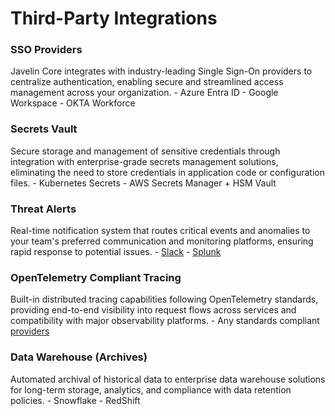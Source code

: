 # Third-Party Integrations

### SSO Providers
Javelin Core integrates with industry-leading Single Sign-On providers to centralize authentication, enabling secure and streamlined access management across your organization.
    - Azure Entra ID
    - Google Workspace
    - OKTA Workforce

### Secrets Vault
Secure storage and management of sensitive credentials through integration with enterprise-grade secrets management solutions, eliminating the need to store credentials in application code or configuration files.
    - Kubernetes Secrets
    - AWS Secrets Manager + HSM Vault

### Threat Alerts
Real-time notification system that routes critical events and anomalies to your team's preferred communication and monitoring platforms, ensuring rapid response to potential issues.
    - [Slack](../javelin-admin/alerts/overview#slack-alert-integration)
    - [Splunk](../javelin-admin/alerts/overview#splunk-alert-integration)

### OpenTelemetry Compliant Tracing
Built-in distributed tracing capabilities following OpenTelemetry standards, providing end-to-end visibility into request flows across services and compatibility with major observability platforms.
    - Any standards compliant [providers](https://opentelemetry.io/ecosystem/)

### Data Warehouse (Archives)
Automated archival of historical data to enterprise data warehouse solutions for long-term storage, analytics, and compliance with data retention policies.
    - Snowflake
    - RedShift
